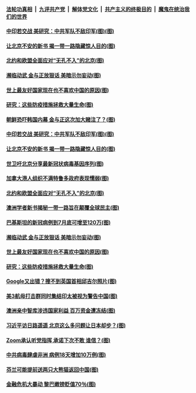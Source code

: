 

####  [法轮功真相](../../../../basic/blob/master/README.md?t=06161702) &nbsp;|&nbsp; [九评共产党](../../../../9ping.md/blob/master/README.md?t=06161702) &nbsp;|&nbsp; [解体党文化](../../../../jtdwh.md/blob/master/README.md?t=06161702)  &nbsp;|&nbsp; [共产主义的终极目的](../../../../gczydzjmd.md/blob/master/README.md?t=06161702) &nbsp;|&nbsp; [魔鬼在统治我们的世界](../../../../mgztzwmdsj.md/blob/master/README.md?t=06161702) 

#### [中印若交战 美研究：中共军队不敌印军(图)(图)](../pages/p9/936631.md?t=06161702) 

#### [让北京不安的新书 揭一带一路隐藏惊人目的(图)](../pages/p9/936628.md?t=06161702) 

#### [北约和欧盟全面应对“无孔不入”的北京(图)](../pages/p9/936641.md?t=06161702) 

#### [濒临动武 金与正放狠话 美暗示勿妄动(图)](../pages/p9/936506.md?t=06161702) 

#### [世上最友好国家现在也不喜欢中国的原因(图)](../pages/p9/936564.md?t=06161702) 

#### [研究：这些防疫措施拯救大量生命(图)](../pages/p9/936520.md?t=06161702) 


#### [朝鲜恐吓韩国内幕 金与正这次加大赌注了？(图)](../pages/p9/936620.md?t=06161702) 

#### [中印若交战 美研究：中共军队不敌印军(图)(图)](../pages/p9/936631.md?t=06161702) 

#### [让北京不安的新书 揭一带一路隐藏惊人目的(图)](../pages/p9/936628.md?t=06161702) 

#### [世卫吁北京分享最新冠状病毒基因序列(图)](../pages/p9/936671.md?t=06161702) 

#### [加拿大港人组织不满特鲁多政府表现懦弱(图)](../pages/p9/936669.md?t=06161702) 

#### [北约和欧盟全面应对“无孔不入”的北京(图)](../pages/p9/936641.md?t=06161702) 

#### [澳洲学者新书揭秘一带一路旨在颠覆全球民主(图)](../pages/p9/936624.md?t=06161702) 

#### [巴基斯坦的新冠病例到7月底可增至120万(图)](../pages/p9/936622.md?t=06161702) 

#### [濒临动武 金与正放狠话 美暗示勿妄动(图)](../pages/p9/936506.md?t=06161702) 

#### [世上最友好国家现在也不喜欢中国的原因(图)](../pages/p9/936564.md?t=06161702) 

#### [研究：这些防疫措施拯救大量生命(图)](../pages/p9/936520.md?t=06161702) 

#### [Google又出错？搜不到英国首相邱吉尔照片(图)](../pages/p9/936552.md?t=06161702) 

#### [美3航母打击群同时集结印太被视为警告中国(图)](../pages/p9/936549.md?t=06161702) 

#### [澳洲亲中智库涉违国家利益 百万资金遭冻结(图)](../pages/p9/936529.md?t=06161702) 

#### [习近平访日路遥遥 北京这么多问题让日本却步？(图)](../pages/p9/936421.md?t=06161702) 

#### [Zoom承认听党指挥 承诺下次不敢 谁信？(图)](../pages/p9/936473.md?t=06161702) 

#### [中共病毒肆虐非洲 病例18天增加10万例(图)](../pages/p9/936472.md?t=06161702) 

#### [芬兰可能提前送两只大熊猫返回中国(图)](../pages/p9/936471.md?t=06161702) 

#### [金融危机大暴动 黎巴嫩镑贬值70％(图)](../pages/p9/936414.md?t=06161702) 

